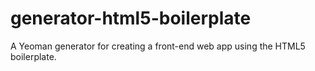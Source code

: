 # generator-html5-boilerplate
A Yeoman generator for creating a front-end web app using the HTML5 boilerplate.
